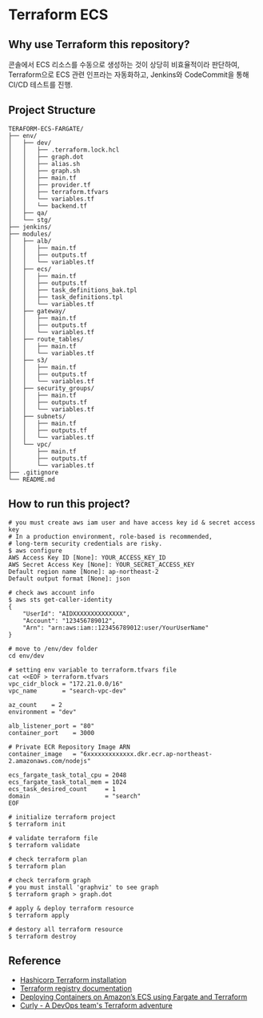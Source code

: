 # Terraform ECS

## Why use Terraform this repository?

콘솔에서 ECS 리소스를 수동으로 생성하는 것이 상당히 비효율적이라 판단하여,  
Terraform으로 ECS 관련 인프라는 자동화하고, Jenkins와 CodeCommit을 통해 CI/CD 테스트를 진행.

## Project Structure

```shell
TERAFORM-ECS-FARGATE/
├── env/
│   ├── dev/
│   │   ├── .terraform.lock.hcl
│   │   ├── graph.dot
│   │   ├── alias.sh
│   │   ├── graph.sh
│   │   ├── main.tf
│   │   ├── provider.tf
│   │   ├── terraform.tfvars
│   │   └── variables.tf
│   │   └── backend.tf
│   ├── qa/
│   └── stg/
├── jenkins/
├── modules/
│   ├── alb/
│   │   ├── main.tf
│   │   ├── outputs.tf
│   │   └── variables.tf
│   ├── ecs/
│   │   ├── main.tf
│   │   ├── outputs.tf
│   │   ├── task_definitions_bak.tpl
│   │   ├── task_definitions.tpl
│   │   └── variables.tf
│   ├── gateway/
│   │   ├── main.tf
│   │   ├── outputs.tf
│   │   └── variables.tf
│   ├── route_tables/
│   │   ├── main.tf
│   │   └── variables.tf
│   ├── s3/
│   │   ├── main.tf
│   │   ├── outputs.tf
│   │   └── variables.tf
│   ├── security_groups/
│   │   ├── main.tf
│   │   ├── outputs.tf
│   │   └── variables.tf
│   ├── subnets/
│   │   ├── main.tf
│   │   ├── outputs.tf
│   │   └── variables.tf
│   └── vpc/
│       ├── main.tf
│       ├── outputs.tf
│       └── variables.tf
├── .gitignore
└── README.md
```

## How to run this project?

```shell
# you must create aws iam user and have access key id & secret access key
# In a production environment, role-based is recommended,
# long-term security credentials are risky.
$ aws configure
AWS Access Key ID [None]: YOUR_ACCESS_KEY_ID
AWS Secret Access Key [None]: YOUR_SECRET_ACCESS_KEY
Default region name [None]: ap-northeast-2
Default output format [None]: json
```

```shell
# check aws account info
$ aws sts get-caller-identity
{
    "UserId": "AIDXXXXXXXXXXXXXX",
    "Account": "123456789012",
    "Arn": "arn:aws:iam::123456789012:user/YourUserName"
}
```

```shell
# move to /env/dev folder
cd env/dev
```

```shell
# setting env variable to terraform.tfvars file
cat <<EOF > terraform.tfvars
vpc_cidr_block = "172.21.0.0/16"
vpc_name       = "search-vpc-dev"

az_count    = 2
environment = "dev"

alb_listener_port = "80"
container_port    = 3000

# Private ECR Repository Image ARN
container_image   = "6xxxxxxxxxxxxx.dkr.ecr.ap-northeast-2.amazonaws.com/nodejs"

ecs_fargate_task_total_cpu = 2048
ecs_fargate_task_total_mem = 1024
ecs_task_desired_count     = 1
domain                     = "search"
EOF
```

```shell
# initialize terraform project
$ terraform init
```

```shell
# validate terraform file
$ terraform validate
```

```shell
# check terraform plan
$ terraform plan
```

```shell
# check terraform graph
# you must install 'graphviz' to see graph
$ terraform graph > graph.dot
```

```shell
# apply & deploy terraform resource
$ terraform apply
```

```shell
# destory all terraform resource
$ terraform destroy
```

## Reference

- [Hashicorp Terraform installation](https://developer.hashicorp.com/terraform/install)
- [Terraform registry documentation](https://registry.terraform.io/providers/hashicorp/aws/latest/docs)
- [Deploying Containers on Amazon’s ECS using Fargate and Terraform](https://medium.com/@bradford_hamilton/deploying-containers-on-amazons-ecs-using-fargate-and-terraform-part-2-2e6f6a3a957f)
- [Curly - A DevOps team's Terraform adventure](https://helloworld.kurly.com/blog/terraform-adventure)
